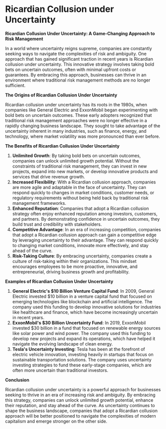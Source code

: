 # Ricardian Collusion under Uncertainty

**Ricardian Collusion Under Uncertainty: A Game-Changing Approach to Risk Management**

In a world where uncertainty reigns supreme, companies are constantly seeking ways to navigate the complexities of risk and ambiguity. One approach that has gained significant traction in recent years is Ricardian collusion under uncertainty. This innovative strategy involves taking bold bets on uncertain outcomes, often with minimal upfront costs or guarantees. By embracing this approach, businesses can thrive in an environment where traditional risk management methods are no longer sufficient.

**The Origins of Ricardian Collusion Under Uncertainty**

Ricardian collusion under uncertainty has its roots in the 1980s, when companies like General Electric and ExxonMobil began experimenting with bold bets on uncertain outcomes. These early adopters recognized that traditional risk management approaches were no longer effective in a rapidly changing business landscape. They sought to take advantage of the uncertainty inherent in many industries, such as finance, energy, and technology, where market volatility was more pronounced than ever before.

**The Benefits of Ricardian Collusion Under Uncertainty**

1. **Unlimited Growth**: By taking bold bets on uncertain outcomes, companies can unlock unlimited growth potential. Without the constraints of traditional risk management, they can invest in new projects, expand into new markets, or develop innovative products and services that drive revenue growth.
2. **Increased Flexibility**: With a Ricardian collusion approach, companies are more agile and adaptable in the face of uncertainty. They can respond quickly to changes in market conditions, customer needs, or regulatory requirements without being held back by traditional risk management frameworks.
3. **Enhanced Reputation**: Companies that adopt a Ricardian collusion strategy often enjoy enhanced reputation among investors, customers, and partners. By demonstrating confidence in uncertain outcomes, they build trust and credibility with stakeholders.
4. **Competitive Advantage**: In an era of increasing competition, companies that adopt a Ricardian collusion approach can gain a competitive edge by leveraging uncertainty to their advantage. They can respond quickly to changing market conditions, innovate more effectively, and stay ahead of the curve.
5. **Risk-Taking Culture**: By embracing uncertainty, companies create a culture of risk-taking within their organizations. This mindset encourages employees to be more proactive, innovative, and entrepreneurial, driving business growth and profitability.

**Examples of Ricardian Collusion Under Uncertainty**

1. **General Electric's $10 Billion Venture Capital Fund**: In 2009, General Electric invested $10 billion in a venture capital fund that focused on emerging technologies like blockchain and artificial intelligence. The company used this funding to develop innovative solutions for industries like healthcare and finance, which have become increasingly uncertain in recent years.
2. **ExxonMobil's $30 Billion Uncertainty Fund**: In 2019, ExxonMobil invested $30 billion in a fund that focused on renewable energy sources like solar power and wind power. The company used this funding to develop new projects and expand its operations, which have helped it navigate the evolving landscape of clean energy.
3. **Tesla's Uncertainty Investing**: Tesla has been at the forefront of electric vehicle innovation, investing heavily in startups that focus on sustainable transportation solutions. The company uses uncertainty investing strategies to fund these early-stage companies, which are often more uncertain than traditional investors.

**Conclusion**

Ricardian collusion under uncertainty is a powerful approach for businesses seeking to thrive in an era of increasing risk and ambiguity. By embracing this strategy, companies can unlock unlimited growth potential, enhance their reputation, and stay ahead of the curve. As uncertainty continues to shape the business landscape, companies that adopt a Ricardian collusion approach will be better positioned to navigate the complexities of modern capitalism and emerge stronger on the other side.
